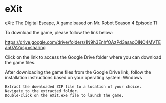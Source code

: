 # eXit
eXit: The Digital Escape, A game based on Mr. Robot Season 4 Episode 11

To download the game, please follow the link below:

https://drive.google.com/drive/folders/1N9h3EnhfOAzPd3asaoOlNO4MVTEa507A?usp=sharing

Click on the link to access the Google Drive folder where you can download the game files.

After downloading the game files from the Google Drive link, follow the installation instructions based on your operating system:
Windows

    Extract the downloaded ZIP file to a location of your choice.
    Navigate to the extracted folder.
    Double-click on the eXit.exe file to launch the game.
